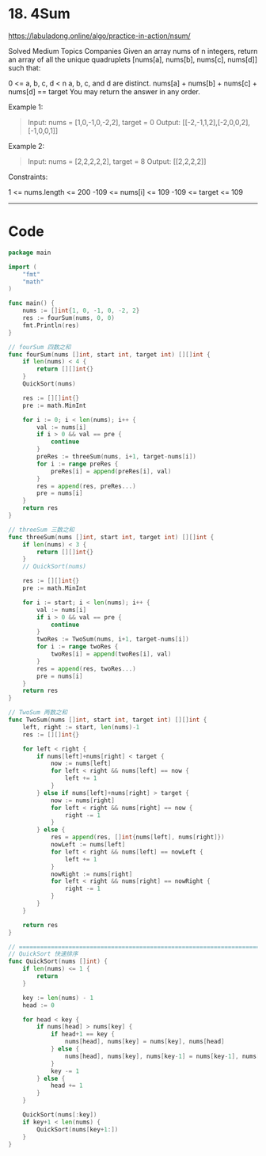 # 18. 4Sum

<https://labuladong.online/algo/practice-in-action/nsum/>

Solved
Medium
Topics
Companies
Given an array nums of n integers, return an array of all the unique quadruplets [nums[a], nums[b], nums[c], nums[d]] such that:

0 <= a, b, c, d < n
a, b, c, and d are distinct.
nums[a] + nums[b] + nums[c] + nums[d] == target
You may return the answer in any order.


Example 1:
> Input: nums = [1,0,-1,0,-2,2], target = 0
Output: [[-2,-1,1,2],[-2,0,0,2],[-1,0,0,1]]

Example 2:
> Input: nums = [2,2,2,2,2], target = 8
Output: [[2,2,2,2]]
 

Constraints:

1 <= nums.length <= 200
-109 <= nums[i] <= 109
-109 <= target <= 109

---

# Code
```go
package main

import (
	"fmt"
	"math"
)

func main() {
	nums := []int{1, 0, -1, 0, -2, 2}
	res := fourSum(nums, 0, 0)
	fmt.Println(res)
}

// fourSum 四数之和
func fourSum(nums []int, start int, target int) [][]int {
	if len(nums) < 4 {
		return [][]int{}
	}
	QuickSort(nums)

	res := [][]int{}
	pre := math.MinInt

	for i := 0; i < len(nums); i++ {
		val := nums[i]
		if i > 0 && val == pre {
			continue
		}
		preRes := threeSum(nums, i+1, target-nums[i])
		for i := range preRes {
			preRes[i] = append(preRes[i], val)
		}
		res = append(res, preRes...)
		pre = nums[i]
	}
	return res
}

// threeSum 三数之和
func threeSum(nums []int, start int, target int) [][]int {
	if len(nums) < 3 {
		return [][]int{}
	}
	// QuickSort(nums)

	res := [][]int{}
	pre := math.MinInt

	for i := start; i < len(nums); i++ {
		val := nums[i]
		if i > 0 && val == pre {
			continue
		}
		twoRes := TwoSum(nums, i+1, target-nums[i])
		for i := range twoRes {
			twoRes[i] = append(twoRes[i], val)
		}
		res = append(res, twoRes...)
		pre = nums[i]
	}
	return res
}

// TwoSum 两数之和
func TwoSum(nums []int, start int, target int) [][]int {
	left, right := start, len(nums)-1
	res := [][]int{}

	for left < right {
		if nums[left]+nums[right] < target {
			now := nums[left]
			for left < right && nums[left] == now {
				left += 1
			}
		} else if nums[left]+nums[right] > target {
			now := nums[right]
			for left < right && nums[right] == now {
				right -= 1
			}
		} else {
			res = append(res, []int{nums[left], nums[right]})
			nowLeft := nums[left]
			for left < right && nums[left] == nowLeft {
				left += 1
			}
			nowRight := nums[right]
			for left < right && nums[right] == nowRight {
				right -= 1
			}
		}
	}

	return res
}

// ==================================================================================================================
// QuickSort 快速排序
func QuickSort(nums []int) {
	if len(nums) <= 1 {
		return
	}

	key := len(nums) - 1
	head := 0

	for head < key {
		if nums[head] > nums[key] {
			if head+1 == key {
				nums[head], nums[key] = nums[key], nums[head]
			} else {
				nums[head], nums[key], nums[key-1] = nums[key-1], nums[head], nums[key]
			}
			key -= 1
		} else {
			head += 1
		}
	}

	QuickSort(nums[:key])
	if key+1 < len(nums) {
		QuickSort(nums[key+1:])
	}
}
```